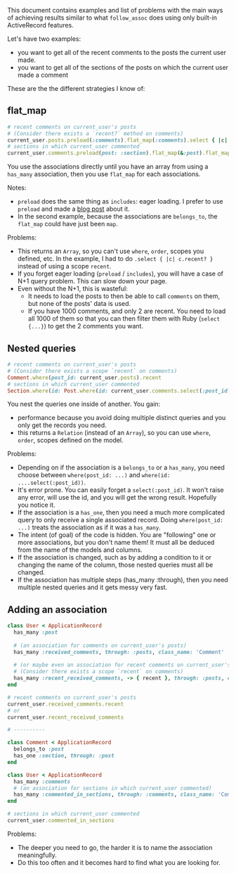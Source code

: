This document contains examples and list of problems with the main ways of achieving results
similar to what `follow_assoc` does using only built-in ActiveRecord features.

Let's have two examples:
* you want to get all of the recent comments to the posts the current user made.
* you want to get all of the sections of the posts on which the current user made a comment

These are the the different strategies I know of:

## flat_map

```ruby
# recent comments on current_user's posts
# (Consider there exists a `recent?` method on comments)
current_user.posts.preload(:comments).flat_map(:comments).select { |c| c.recent? }
# sections in which current_user commented
current_user.comments.preload(post: :section).flat_map(&:post).flat_map(&:section)
```

You use the associations directly until you have an array from using a `has_many` association,
then you use `flat_map` for each associations.

Notes:
* `preload` does the same thing as `includes`: eager loading. I prefer to use `preload`
  and made a [blog post](https://maxlap.dev/blog/2021/02/15/you-should-avoid-includes-in-rails.html)
  about it.
* In the second example, because the associations are `belongs_to`, the `flat_map` could
  have just been `map`.

Problems:

* This returns an `Array`, so you can't use `where`, `order`, scopes you defined, etc.
  In the example, I had to do `.select { |c| c.recent? }` instead of using a scope `recent`.
* If you forget eager loading (`preload` / `includes`), you will have a case of N+1 query problem.
  This can slow down your page.
* Even without the N+1, this is wasteful:
  * It needs to load the posts to then be able to call `comments` on them, but none of the
    posts' data is used.
  * If you have 1000 comments, and only 2 are recent. You need to load all 1000 of them so
    that you can then filter them with Ruby (`select {...}`) to get the 2 comments you want.

## Nested queries

```ruby
# recent comments on current_user's posts
# (Consider there exists a scope `recent` on comments)
Comment.where(post_id: current_user.posts).recent
# sections in which current_user commented
Section.where(id: Post.where(id: current_user.comments.select(:post_id)).select(:section_id))
```

You nest the queries one inside of another. You gain:
* performance because you avoid doing multiple distinct queries and you only get the records you need.
* this returns a `Relation` (instead of an `Array`), so you can use `where`, `order`, scopes defined
  on the model.

Problems:
* Depending on if the association is a `belongs_to` or a `has_many`, you need choose between
  `where(post_id: ...)` and `where(id: ....select(:post_id))`.
* It's error prone. You can easily forget a `select(:post_id)`. It won't raise any error, will
  use the id, and you will get the wrong result. Hopefully you notice it.
* If the association is a `has_one`, then you need a much more complicated query to only receive a single
  associated record. Doing `where(post_id: ...)` treats the association as if it was a `has_many`.
* The intent (of goal) of the code is hidden. You are "following" one or more associations, but you don't name them!
  It must all be deduced from the name of the models and columns.
* If the association is changed, such as by adding a condition to it or changing the name of the column, those nested queries must all be changed.
* If the association has multiple steps (has_many :through), then you need multiple nested queries and
  it gets messy very fast.

## Adding an association

```ruby
class User < ApplicationRecord
  has_many :post
  
  # (an association for comments on current_user's posts)
  has_many :received_comments, through: :posts, class_name: 'Comment'
  
  # (or maybe even an association for recent comments on current_user's posts)
  # (Consider there exists a scope `recent` on comments)
  has_many :recent_received_comments, -> { recent }, through: :posts, class_name: 'Comment'
end

# recent comments on current_user's posts
current_user.received_comments.recent
# or
current_user.recent_received_comments

# ----------

class Comment < ApplicationRecord
  belongs_to :post
  has_one :section, through: :post
end

class User < ApplicationRecord
  has_many :comments
  # (an association for sections in which current_user commented)
  has_many :commented_in_sections, through: :comments, class_name: 'Comment', source: :section
end

# sections in which current_user commented
current_user.commented_in_sections
```

Problems:
* The deeper you need to go, the harder it is to name the association meaningfully.
* Do this too often and it becomes hard to find what you are looking for.
